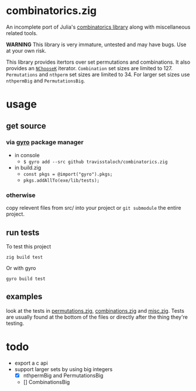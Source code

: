 # combinatorics.zig

An incomplete port of Julia's [combinatorics library](https://github.com/JuliaMath/Combinatorics.jl) along with miscellaneous related tools.

__WARNING__ This library is very immature, untested and may have bugs.  Use at your own risk.

This library provides itertors over set permutations and combinations.  It also provides an [`NChooseK`](src/misc.zig) iterator.  `Combination` set sizes are limited to 127.  `Permutations` and `nthperm` set sizes are limited to 34.  For larger set sizes use `nthpermBig` and `PermutationsBig`.  


# usage


## get source 

### via [gyro](https://github.com/mattnite/gyro) package manager

- in console
  - `$ gyro add --src github travisstaloch/combinatorics.zig`
- in build.zig
  - `const pkgs = @import("gyro").pkgs;`
  - `pkgs.addAllTo(exe/lib/tests);`

### otherwise 

copy relevent files from src/ into your project or `git submodule` the entire project.


## run tests
To test this project
```console
zig build test
```

Or with gyro
```console
gyro build test
```


## examples
look at the tests in [permutations.zig](src/permutations.zig), [combinations.zig](src/combinations.zig) and [misc.zig](src/misc.zig).  Tests are usually found at the bottom of the files or directly after the thing they're testing.  


# todo
- export a c api
- support larger sets by using big integers
  - [x] nthpermBig and PermutationsBig
  - [] CombinationsBig